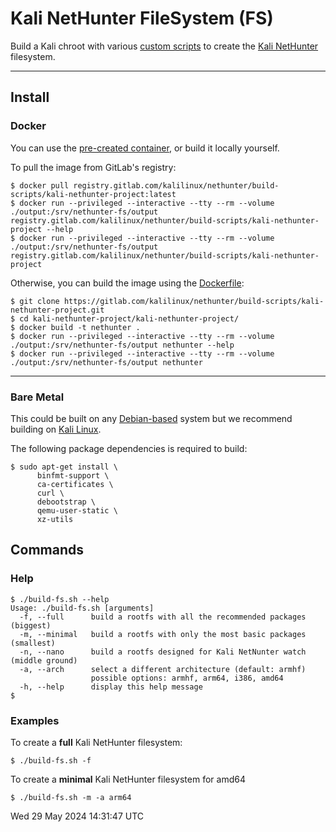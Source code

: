# Kali NetHunter FileSystem (FS)

Build a Kali chroot with various [custom scripts](https://gitlab.com/kalilinux/nethunter/build-scripts/kali-nethunter-utils) to create the [Kali NetHunter](https://www.kali.org/get-kali/#kali-mobile) filesystem.

- - -

## Install

### Docker

You can use the [pre-created container](https://gitlab.com/kalilinux/nethunter/build-scripts/kali-nethunter-project/container_registry), or build it locally yourself.

To pull the image from GitLab's registry:

```console
$ docker pull registry.gitlab.com/kalilinux/nethunter/build-scripts/kali-nethunter-project:latest
$ docker run --privileged --interactive --tty --rm --volume ./output:/srv/nethunter-fs/output registry.gitlab.com/kalilinux/nethunter/build-scripts/kali-nethunter-project --help
$ docker run --privileged --interactive --tty --rm --volume ./output:/srv/nethunter-fs/output registry.gitlab.com/kalilinux/nethunter/build-scripts/kali-nethunter-project
```

Otherwise, you can build the image using the [Dockerfile](./Dockerfile):

```console
$ git clone https://gitlab.com/kalilinux/nethunter/build-scripts/kali-nethunter-project.git
$ cd kali-nethunter-project/kali-nethunter-project/
$ docker build -t nethunter .
$ docker run --privileged --interactive --tty --rm --volume ./output:/srv/nethunter-fs/output nethunter --help
$ docker run --privileged --interactive --tty --rm --volume ./output:/srv/nethunter-fs/output nethunter
```
<!--
Alt commands/methods:
```console
$ docker run --privileged --interactive --tty --rm --volume ./output:/srv/nethunter-fs/output --env BUILD_MIRROR=http://kali.download/kali nethunter
$
$ docker run --privileged --interactive --tty --name nethunter-build nethunter 2>&1 | tee output.log
$ docker cp nethunter-build:/srv/nethunter-fs/output .
```
-->

- - -

### Bare Metal

This could be built on any [Debian-based](https://www.debian.org/derivatives/) system but we recommend building on [Kali Linux](https://www.kali.org/).

The following package dependencies is required to build:

<!-- If editing, needs to match whats in ./Dockerfile, ./README.md and ./build-fs.sh -->
```console
$ sudo apt-get install \
      binfmt-support \
      ca-certificates \
      curl \
      debootstrap \
      qemu-user-static \
      xz-utils
```

## Commands

### Help

```console
$ ./build-fs.sh --help
Usage: ./build-fs.sh [arguments]
  -f, --full      build a rootfs with all the recommended packages (biggest)
  -m, --minimal   build a rootfs with only the most basic packages (smallest)
  -n, --nano      build a rootfs designed for Kali NetNunter watch (middle ground)
  -a, --arch      select a different architecture (default: armhf)
                  possible options: armhf, arm64, i386, amd64
  -h, --help      display this help message
$
````

### Examples

To create a **full** Kali NetHunter filesystem:

```console
$ ./build-fs.sh -f
```

To create a **minimal** Kali NetHunter filesystem for amd64

```console
$ ./build-fs.sh -m -a arm64
```



Wed 29 May 2024 14:31:47 UTC
